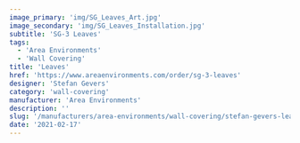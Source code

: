 ```yaml
---
image_primary: 'img/SG_Leaves_Art.jpg'
image_secondary: 'img/SG_Leaves_Installation.jpg'
subtitle: 'SG-3 Leaves'
tags:
  - 'Area Environments'
  - 'Wall Covering'
title: 'Leaves'
href: 'https://www.areaenvironments.com/order/sg-3-leaves'
designer: 'Stefan Gevers'
category: 'wall-covering'
manufacturer: 'Area Environments'
description: ''
slug: '/manufacturers/area-environments/wall-covering/stefan-gevers-leaves'
date: '2021-02-17'
---
```

